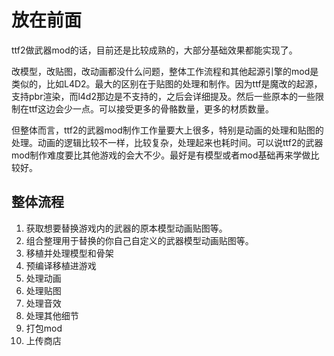 # 放在前面
ttf2做武器mod的话，目前还是比较成熟的，大部分基础效果都能实现了。

改模型，改贴图，改动画都没什么问题，整体工作流程和其他起源引擎的mod是类似的，比如L4D2。最大的区别在于贴图的处理和制作。因为ttf是魔改的起源，支持pbr渲染，而l4d2那边是不支持的，之后会详细提及。然后一些原本的一些限制在ttf这边会少一点。可以接受更多的骨骼数量，更多的材质数量。

但整体而言，ttf2的武器mod制作工作量要大上很多，特别是动画的处理和贴图的处理。动画的逻辑比较不一样，比较复杂，处理起来也耗时间。可以说ttf2的武器mod制作难度要比其他游戏的会大不少。最好是有模型或者mod基础再来学做比较好。

## 整体流程

1. 获取想要替换游戏内的武器的原本模型动画贴图等。
2. 组合整理用于替换的你自己自定义的武器模型动画贴图等。
3. 移植并处理模型和骨架
4. 预编译移植进游戏
5. 处理动画
6. 处理贴图
7. 处理音效
8. 处理其他细节
9. 打包mod
10. 上传商店